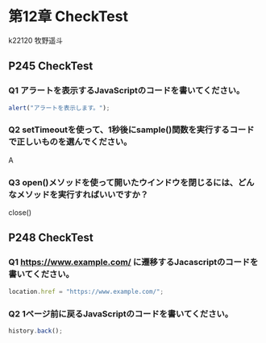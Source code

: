 第12章 CheckTest
================
k22120 牧野遥斗

## P245 CheckTest
### Q1 アラートを表示するJavaScriptのコードを書いてください。
```javascript
alert("アラートを表示します。");
```

### Q2 setTimeoutを使って、1秒後にsample()関数を実行するコードで正しいものを選んでください。
A

### Q3 open()メソッドを使って開いたウインドウを閉じるには、どんなメソッドを実行すればいいですか？
close()

## P248 CheckTest
### Q1 https://www.example.com/ に遷移するJacascriptのコードを書いてください。
```javascript
location.href = "https://www.example.com/";
```

### Q2 1ページ前に戻るJavaScriptのコードを書いてください。
```javascript
history.back();
```